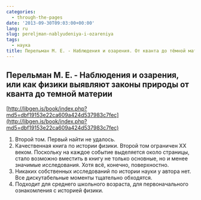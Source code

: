 ```yaml
---
categories:
  - through-the-pages
date: '2013-09-30T09:03:00+00:00'
lang: ru
slug: pereljman-nablyudeniya-i-ozareniya
tags:
  - наука
title: Перельман М. Е. - Наблюдения и озарения. От кванта до тёмной материи
---
```



## Перельман М. Е. - Наблюдения и озарения, или как физики выявляют законы природы от кванта до темной материи ##
[http://libgen.is/book/index.php?md5=dbf19153e22ca609a424d537983c7fec](http://libgen.is/book/index.php?md5=dbf19153e22ca609a424d537983c7fec) 

1. Второй том. Первый найти не удалось. 
2. Качественная книга по истории физики. Второй том ограничен XX веком. Поскольку на каждое событие выделяется около страницы, стало возможно вместить в книгу не только основные, но и менее значимые исследования. Хотя всё, конечно, поверхностно. 
3. Никаких собственных исследований по истории науки у автора нет. Все дискутабельные моменты тщательно обходятся. 
4. Подходит для среднего школьного возраста, для первоначального ознакомления с историей физики. 
